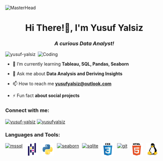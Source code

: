 ![MasterHead](https://www.springboard.com/blog/wp-content/uploads/2021/08/what-does-a-data-analyst-do-2022-career-guide.png)
<h1 align="center">Hi There!👋, I'm Yusuf Yalsiz</h1>
<h3 align="center"><em>A curious Data Analyst!</em></h3>
<img align="right" alt="Coding" width="400" src="https://businessofanimation.com/wp-content/uploads/2022/07/data-animation.gif">
<p align="left"> <img src="https://komarev.com/ghpvc/?username=yusuf-yalsiz&label=Profile%20views&color=0e75b6&style=flat" alt="yusuf-yalsiz" /> </p>

- 🌱 I’m currently learning **Tableau, SQL, Pandas, Seaborn**

- 💬 Ask me about **Data Analysis and Deriving Insights**

- 📫 How to reach me **yusufyalsiz@outlook.com**

- ⚡ Fun fact **about social projects**

<h3 align="left">Connect with me:</h3>
<p align="left">
<a href="https://linkedin.com/in/yusuf-yalsiz" target="blank"><img align="center" src="https://raw.githubusercontent.com/rahuldkjain/github-profile-readme-generator/master/src/images/icons/Social/linked-in-alt.svg" alt="yusuf-yalsiz" height="30" width="40" /></a>
<a href="https://kaggle.com/yusufyalsiz" target="blank"><img align="center" src="https://raw.githubusercontent.com/rahuldkjain/github-profile-readme-generator/master/src/images/icons/Social/kaggle.svg" alt="yusufyalsiz" height="30" width="40" /></a>
</p>

<h3 align="left">Languages and Tools:</h3>

<div style="display: flex; gap: 10px;">
    <a href="https://www.microsoft.com/en-us/sql-server" target="_blank" rel="noreferrer">
        <img src="https://www.svgrepo.com/show/303229/microsoft-sql-server-logo.svg" alt="mssql" width="40" height="40"/>
    </a>
    <a href="https://pandas.pydata.org/" target="_blank" rel="noreferrer">
        <img src="https://raw.githubusercontent.com/devicons/devicon/2ae2a900d2f041da66e950e4d48052658d850630/icons/pandas/pandas-original.svg" alt="pandas" width="40" height="40"/>
    </a>
    <a href="https://www.python.org" target="_blank" rel="noreferrer">
        <img src="https://raw.githubusercontent.com/devicons/devicon/master/icons/python/python-original.svg" alt="python" width="40" height="40"/>
    </a>
    <a href="https://seaborn.pydata.org/" target="_blank" rel="noreferrer">
        <img src="https://seaborn.pydata.org/_images/logo-mark-lightbg.svg" alt="seaborn" width="40" height="40"/>
    </a>
    <a href="https://www.sqlite.org/" target="_blank" rel="noreferrer">
        <img src="https://www.vectorlogo.zone/logos/sqlite/sqlite-icon.svg" alt="sqlite" width="40" height="40"/>
    </a>
    <a href="https://www.w3schools.com/css/" target="_blank" rel="noreferrer">
        <img src="https://raw.githubusercontent.com/devicons/devicon/master/icons/css3/css3-original-wordmark.svg" alt="css3" width="40" height="40"/>
    </a>
    <a href="https://git-scm.com/" target="_blank" rel="noreferrer">
        <img src="https://www.vectorlogo.zone/logos/git-scm/git-scm-icon.svg" alt="git" width="40" height="40"/>
    </a>
    <a href="https://www.w3.org/html/" target="_blank" rel="noreferrer">
        <img src="https://raw.githubusercontent.com/devicons/devicon/master/icons/html5/html5-original-wordmark.svg" alt="html5" width="40" height="40"/>
    </a>
    <a href="https://www.linux.org/" target="_blank" rel="noreferrer">
        <img src="https://raw.githubusercontent.com/devicons/devicon/master/icons/linux/linux-original.svg" alt="linux" width="40" height="40"/>
    </a>
</div>



